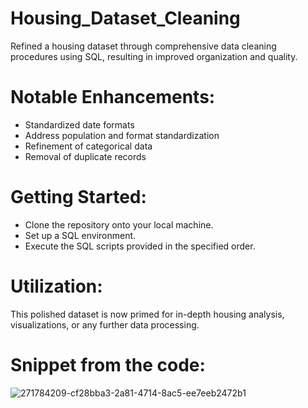 # Housing_Dataset_Cleaning
Refined a housing dataset through comprehensive data cleaning procedures using SQL, resulting in improved organization and quality.

# Notable Enhancements:

- Standardized date formats
- Address population and format standardization
- Refinement of categorical data
- Removal of duplicate records
# Getting Started:
- Clone the repository onto your local machine.
- Set up a SQL environment.
- Execute the SQL scripts provided in the specified order.
# Utilization:
This polished dataset is now primed for in-depth housing analysis, visualizations, or any further data processing.

# Snippet from the code:

![271784209-cf28bba3-2a81-4714-8ac5-ee7eeb2472b1](https://github.com/zakelasli/Housing_Data_Cleaning/assets/149749616/a04c2724-f961-441f-9acb-9919e322573e)


